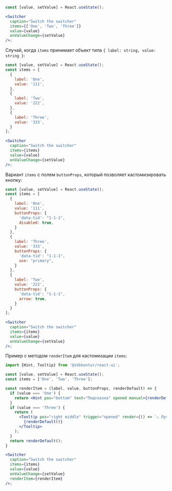 ```jsx harmony
const [value, setValue] = React.useState();

<Switcher
  caption="Switch the switcher"
  items={['One', 'Two', 'Three']}
  value={value}
  onValueChange={setValue}
/>;
```

Случай, когда `items` принимает объект типа `{ label: string, value: string }`:

```jsx harmony
const [value, setValue] = React.useState();
const items = [
  {
    label: 'One',
    value: '111',
  },
  {
    label: 'Two',
    value: '222',
  },
  {
    label: 'Three',
    value: '333',
  }
];

<Switcher
  caption="Switch the switcher"
  items={items}
  value={value}
  onValueChange={setValue}
/>;
```

Вариант `items` с полем `buttonProps`, который позволяет кастомизировать кнопку:

```jsx harmony
const [value, setValue] = React.useState();
const items = [
  {
    label: 'One',
    value: '111',
    buttonProps: {
      'data-tid': "1-1-1",
      disabled: true,
    }
  },
  {
    label: 'Three',
    value: '333',
    buttonProps: {
      'data-tid': "1-1-1",
      use: "primary",
    }
  },
  {
    label: 'Two',
    value: '222',
    buttonProps: {
      'data-tid': "1-1-1",
      arrow: true,
    }
  }
];

<Switcher
  caption="Switch the switcher"
  items={items}
  value={value}
  onValueChange={setValue}
/>;
```

Пример с методом `renderItem` для кастомизации `items`:

```jsx harmony
import {Hint, Tooltip} from '@skbkontur/react-ui';

const [value, setValue] = React.useState();
const items = ['One', 'Two', 'Three'];

const renderItem = (label, value, buttonProps, renderDefault) => {
  if (value === 'One') {
    return <Hint pos="bottom" text="Подсказка" opened manual>{renderDefault()}</Hint>;
  }
  if (value === 'Three') {
    return (
      <Tooltip pos="right middle" trigger="opened" render={() => '⚠️ Лучше не трогай...'}>
        {renderDefault()}
      </Tooltip>
    );
  }
  return renderDefault();
}

<Switcher
  caption="Switch the switcher"
  items={items}
  value={value}
  onValueChange={setValue}
  renderItem={renderItem}
/>;
```
